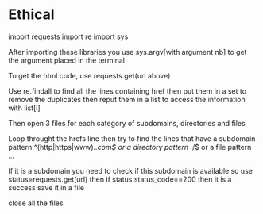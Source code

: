 # Ethical
import requests
import re
import sys

After importing these libraries you use sys.argv[with argument nb] to get the argument placed in the terminal

To get the html code, use requests.get(url above)

Use re.findall to find all the lines containing href then put them in a set to remove the duplicates then reput them in a list to access the information with list[i]

Then open 3 files for each category of subdomains, directories and files

Loop throught the hrefs line then try to find the lines that have a subdomain pattern      ^(http|https|www).*\.com$ or a directory pattern .*\/$ or a file pattern .*\..*

If it is a subdomain you need to check if this subdomain is available so use status=requests.get(url)
then if status.status_code==200 then it is a success save it in a file 

close all the files 
